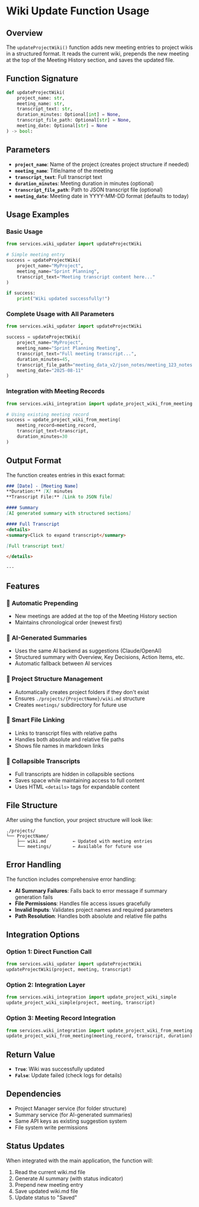 # Wiki Update Function Usage

## Overview

The `updateProjectWiki()` function adds new meeting entries to project wikis in a structured format. It reads the current wiki, prepends the new meeting at the top of the Meeting History section, and saves the updated file.

## Function Signature

```python
def updateProjectWiki(
    project_name: str,
    meeting_name: str,
    transcript_text: str,
    duration_minutes: Optional[int] = None,
    transcript_file_path: Optional[str] = None,
    meeting_date: Optional[str] = None
) -> bool:
```

## Parameters

- **`project_name`**: Name of the project (creates project structure if needed)
- **`meeting_name`**: Title/name of the meeting
- **`transcript_text`**: Full transcript text
- **`duration_minutes`**: Meeting duration in minutes (optional)
- **`transcript_file_path`**: Path to JSON transcript file (optional) 
- **`meeting_date`**: Meeting date in YYYY-MM-DD format (defaults to today)

## Usage Examples

### Basic Usage

```python
from services.wiki_updater import updateProjectWiki

# Simple meeting entry
success = updateProjectWiki(
    project_name="MyProject",
    meeting_name="Sprint Planning",
    transcript_text="Meeting transcript content here..."
)

if success:
    print("Wiki updated successfully!")
```

### Complete Usage with All Parameters

```python
from services.wiki_updater import updateProjectWiki

success = updateProjectWiki(
    project_name="MyProject",
    meeting_name="Sprint Planning Meeting",
    transcript_text="Full meeting transcript...",
    duration_minutes=45,
    transcript_file_path="meeting_data_v2/json_notes/meeting_123_notes.json",
    meeting_date="2025-08-11"
)
```

### Integration with Meeting Records

```python
from services.wiki_integration import update_project_wiki_from_meeting

# Using existing meeting record
success = update_project_wiki_from_meeting(
    meeting_record=meeting_record,
    transcript_text=transcript,
    duration_minutes=30
)
```

## Output Format

The function creates entries in this exact format:

```markdown
### [Date] - [Meeting Name]
**Duration:** [X] minutes
**Transcript File:** [Link to JSON file]

#### Summary
[AI generated summary with structured sections]

#### Full Transcript
<details>
<summary>Click to expand transcript</summary>

[Full transcript text]

</details>

---
```

## Features

### 🔄 **Automatic Prepending**
- New meetings are added at the top of the Meeting History section
- Maintains chronological order (newest first)

### 🤖 **AI-Generated Summaries**
- Uses the same AI backend as suggestions (Claude/OpenAI)
- Structured summary with Overview, Key Decisions, Action Items, etc.
- Automatic fallback between AI services

### 📁 **Project Structure Management**
- Automatically creates project folders if they don't exist
- Ensures `./projects/{ProjectName}/wiki.md` structure
- Creates `meetings/` subdirectory for future use

### 🔗 **Smart File Linking**
- Links to transcript files with relative paths
- Handles both absolute and relative file paths
- Shows file names in markdown links

### 📝 **Collapsible Transcripts**
- Full transcripts are hidden in collapsible sections
- Saves space while maintaining access to full content
- Uses HTML `<details>` tags for expandable content

## File Structure

After using the function, your project structure will look like:

```
./projects/
└── ProjectName/
    ├── wiki.md          ← Updated with meeting entries
    └── meetings/        ← Available for future use
```

## Error Handling

The function includes comprehensive error handling:

- **AI Summary Failures**: Falls back to error message if summary generation fails
- **File Permissions**: Handles file access issues gracefully
- **Invalid Inputs**: Validates project names and required parameters
- **Path Resolution**: Handles both absolute and relative file paths

## Integration Options

### Option 1: Direct Function Call
```python
from services.wiki_updater import updateProjectWiki
updateProjectWiki(project, meeting, transcript)
```

### Option 2: Integration Layer
```python
from services.wiki_integration import update_project_wiki_simple
update_project_wiki_simple(project, meeting, transcript)
```

### Option 3: Meeting Record Integration
```python
from services.wiki_integration import update_project_wiki_from_meeting
update_project_wiki_from_meeting(meeting_record, transcript, duration)
```

## Return Value

- **`True`**: Wiki was successfully updated
- **`False`**: Update failed (check logs for details)

## Dependencies

- Project Manager service (for folder structure)
- Summary service (for AI-generated summaries) 
- Same API keys as existing suggestion system
- File system write permissions

## Status Updates

When integrated with the main application, the function will:
1. Read the current wiki.md file
2. Generate AI summary (with status indicator)
3. Prepend new meeting entry
4. Save updated wiki.md file
5. Update status to "Saved"






